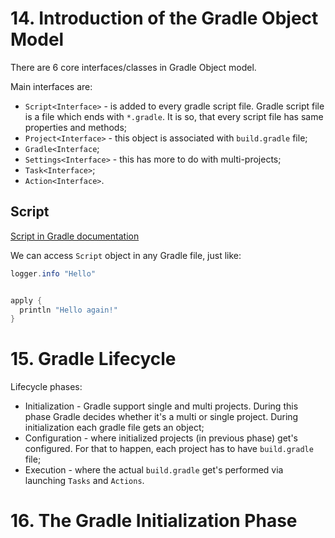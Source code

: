 # 14. Introduction of the Gradle Object Model

There are 6 core interfaces/classes in Gradle Object model.

Main interfaces are:
* ``Script<Interface>`` - is added to every gradle script file. Gradle script file is a file which ends with ``*.gradle``. It is so, that every script file has same properties and methods;
* ``Project<Interface>`` - this object is associated with ``build.gradle`` file;
* ``Gradle<Interface``;
* ``Settings<Interface>`` - this has more to do with multi-projects;
* ``Task<Interface>``;
* ``Action<Interface>``.

## Script

[Script in Gradle documentation](https://docs.gradle.org/current/dsl/org.gradle.api.Script.html)

We can access ``Script`` object in any Gradle file, just like:

```groovy
logger.info "Hello"
```

```groovy

apply { 
  println "Hello again!"
}
```

# 15. Gradle Lifecycle

Lifecycle phases:
* Initialization - Gradle support single and multi projects. During this phase Gradle decides whether it's a multi or single project. During initialization each gradle file gets an object;
* Configuration - where initialized projects (in previous phase) get's configured. For that to happen, each project has to have ``build.gradle`` file;
* Execution - where the actual ``build.gradle`` get's performed via launching ``Tasks`` and ``Actions``.

# 16. The Gradle Initialization Phase


































